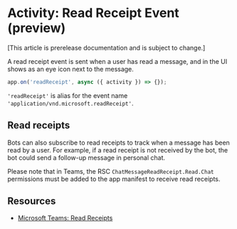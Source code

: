 # Activity: Read Receipt Event (preview)

[This article is prerelease documentation and is subject to change.]

A read receipt event is sent when a user has read a message, and in the UI shows as an eye icon next to the message.

```typescript
app.on('readReceipt', async ({ activity }) => {});
```

`'readReceipt'` is alias for the event name `'application/vnd.microsoft.readReceipt'`.

## Read receipts

Bots can also subscribe to read receipts to track when a message has been read by a user. For example, if a read receipt is not received by the bot, the bot could send a follow-up message in personal chat.

Please note that in Teams, the RSC `ChatMessageReadReceipt.Read.Chat` permissions must be added to the app manifest to receive read receipts.

## Resources

- [Microsoft Teams: Read Receipts](https://learn.microsoft.com/en-us/microsoftteams/platform/bots/build-conversational-capability#receive-a-read-receipt)